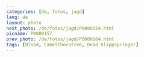 ```yaml
---
categories: [de, fotos, jagd]
lang: de
layout: photo
next_photo: /de/fotos/jagd/P0000154.html
picname: P0000157
prev_photo: /de/fotos/jagd/P0000164.html
tags: [Blood, Camelthorntree, Dead Klippspringer]
---
```

